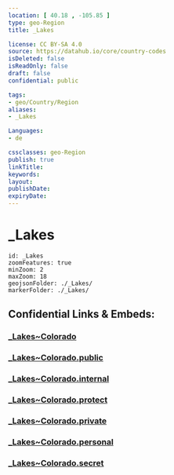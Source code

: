 ```yaml
---
location: [ 40.18 , -105.85 ] 
type: geo-Region
title: _Lakes

license: CC BY-SA 4.0
source: https://datahub.io/core/country-codes
isDeleted: false
isReadOnly: false
draft: false
confidential: public

tags:
- geo/Country/Region
aliases:
- _Lakes

Languages:
- de

cssclasses: geo-Region
publish: true
linkTitle: 
keywords: 
layout: 
publishDate: 
expiryDate: 
---
```


# _Lakes

```leaflet
id: _Lakes
zoomFeatures: true 
minZoom: 2 
maxZoom: 18
geojsonFolder: ./_Lakes/
markerFolder: ./_Lakes/
```


## Confidential Links & Embeds: 

### [_Lakes~Colorado](/_Standards/Earth/Continent/America~North/USA/USA~Mountain/Colorado/_Lakes~Colorado.md) 

### [_Lakes~Colorado.public](/_public/Earth/Continent/America~North/USA/USA~Mountain/Colorado/_Lakes~Colorado.public.md) 

### [_Lakes~Colorado.internal](/_internal/Earth/Continent/America~North/USA/USA~Mountain/Colorado/_Lakes~Colorado.internal.md) 

### [_Lakes~Colorado.protect](/_protect/Earth/Continent/America~North/USA/USA~Mountain/Colorado/_Lakes~Colorado.protect.md) 

### [_Lakes~Colorado.private](/_private/Earth/Continent/America~North/USA/USA~Mountain/Colorado/_Lakes~Colorado.private.md) 

### [_Lakes~Colorado.personal](/_personal/Earth/Continent/America~North/USA/USA~Mountain/Colorado/_Lakes~Colorado.personal.md) 

### [_Lakes~Colorado.secret](/_secret/Earth/Continent/America~North/USA/USA~Mountain/Colorado/_Lakes~Colorado.secret.md)

